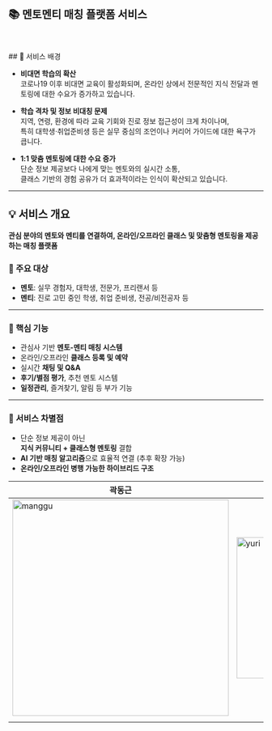 <h2> 📚 멘토멘티 매칭 플랫폼 서비스 </h2>
<br></br>
## 📌 서비스 배경

- **비대면 학습의 확산**  
  코로나19 이후 비대면 교육이 활성화되며, 온라인 상에서 전문적인 지식 전달과 멘토링에 대한 수요가 증가하고 있습니다.

- **학습 격차 및 정보 비대칭 문제**  
  지역, 연령, 환경에 따라 교육 기회와 진로 정보 접근성이 크게 차이나며,  
  특히 대학생·취업준비생 등은 실무 중심의 조언이나 커리어 가이드에 대한 욕구가 큽니다.

- **1:1 맞춤 멘토링에 대한 수요 증가**  
  단순 정보 제공보다 나에게 맞는 멘토와의 실시간 소통,  
  클래스 기반의 경험 공유가 더 효과적이라는 인식이 확산되고 있습니다.

---

## 💡 서비스 개요

**관심 분야의 멘토와 멘티를 연결하여, 온라인/오프라인 클래스 및 맞춤형 멘토링을 제공하는 매칭 플랫폼**

### 🎯 주요 대상
- **멘토**: 실무 경험자, 대학생, 전문가, 프리랜서 등  
- **멘티**: 진로 고민 중인 학생, 취업 준비생, 전공/비전공자 등

---

### 🔧 핵심 기능
- 관심사 기반 **멘토-멘티 매칭 시스템**
- 온라인/오프라인 **클래스 등록 및 예약**
- 실시간 **채팅 및 Q&A**
- **후기/별점 평가**, 추천 멘토 시스템
- **일정관리**, 즐겨찾기, 알림 등 부가 기능

---

### 🧠 서비스 차별점
- 단순 정보 제공이 아닌  
  **지식 커뮤니티 + 클래스형 멘토링** 결합
- **AI 기반 매칭 알고리즘**으로 효율적 연결 (추후 확장 가능)
- **온라인/오프라인 병행 가능한 하이브리드 구조**



<table>
  <thead>
    <tr>
      <th>곽동근</th>
      <th>이지윤</th>
      <th>이현수</th>
      <th>정건일</th>
      <th>최혜원</th>
    </tr>
  </thead>
  <tbody>
    <tr>
 <td><img width="427" height="427" alt="manggu" src="https://github.com/user-attachments/assets/a075647e-0851-43a6-b4a9-896b4cd9d4c9" width="120"/></td>
 <td><img width="269" height="279" alt="yuri" src="https://github.com/user-attachments/assets/9a20fdf5-5676-4d7c-9fa7-48a62174a9f5" width="120"/></td>
 <td><img width="428" height="430" alt="jjanggu" src="https://github.com/user-attachments/assets/ed010d9b-3003-43c6-9be2-3e2ab0dce7aa" width="120"></td>
 <td><img width="495" height="364" alt="chulsu" src="https://github.com/user-attachments/assets/c273c11e-8bde-4f8c-a0d6-27c00b306a50" width="120"/></td>
 <td><img width="314" height="346" alt="sugi" src="https://github.com/user-attachments/assets/01dc161a-b922-4f14-a411-9a3a3fdaf5a8" width="120"/></td>
  </tr>
    <tr>
      <td><a href="https://github.com/dddd0ng"></a></td>
      <td><a href="https://github.com/Easy-going12"></a></td>
      <td><a href="https://github.com/promandu"></a></td>
      <td><a href="https://github.com/kyounggg"></a></td>
      <td><a href="https://github.com/xxiuan"></a></td>
    </tr>
  </tbody>
</table>
